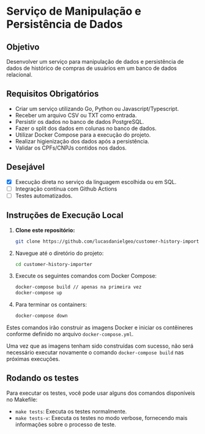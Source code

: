 # Serviço de Manipulação e Persistência de Dados

## Objetivo
Desenvolver um serviço para manipulação de dados e persistência de dados de histórico de compras de usuários em um banco de dados relacional.

## Requisitos Obrigatórios
- Criar um serviço utilizando Go, Python ou Javascript/Typescript.
- Receber um arquivo CSV ou TXT como entrada.
- Persistir os dados no banco de dados PostgreSQL.
- Fazer o split dos dados em colunas no banco de dados.
- Utilizar Docker Compose para a execução do projeto.
- Realizar higienização dos dados após a persistência.
- Validar os CPFs/CNPJs contidos nos dados.

## Desejável

- [x] Execução direta no serviço da linguagem escolhida ou em SQL.
- [ ] Integração contínua com Github Actions
- [ ] Testes automatizados.

## Instruções de Execução Local

1. **Clone este repositório:**
    ```bash
    git clone https://github.com/lucasdanielgeo/customer-history-importer.git
    ```
2. Navegue até o diretório do projeto:

    ```bash
    cd customer-history-importer
    ```
3. Execute os seguintes comandos com Docker Compose:
    ```bash
    docker-compose build // apenas na primeira vez
    docker-compose up
    ```
4. Para terminar os containers:
    ```bash
    docker-compose down
    ```
Estes comandos irão construir as imagens Docker e iniciar os contêineres conforme definido no arquivo `docker-compose.yml`.

Uma vez que as imagens tenham sido construídas com sucesso, não será necessário executar novamente o comando `docker-compose build` nas próximas execuções.

## Rodando os testes

Para executar os testes, você pode usar alguns dos comandos disponíveis no Makefile:

- `make tests`: Executa os testes normalmente.
- `make tests-v`: Executa os testes no modo verbose, fornecendo mais informações sobre o processo de teste.
